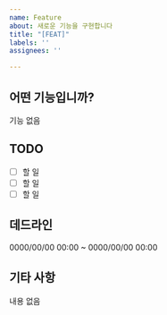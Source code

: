 ```yaml
---
name: Feature
about: 새로운 기능을 구현합니다
title: "[FEAT]"
labels: ''
assignees: ''

---
```


## 어떤 기능입니까?
기능 없음

## TODO
- [ ] 할 일
- [ ] 할 일
- [ ] 할 일

## 데드라인
0000/00/00 00:00 ~ 0000/00/00 00:00

## 기타 사항
내용 없음
